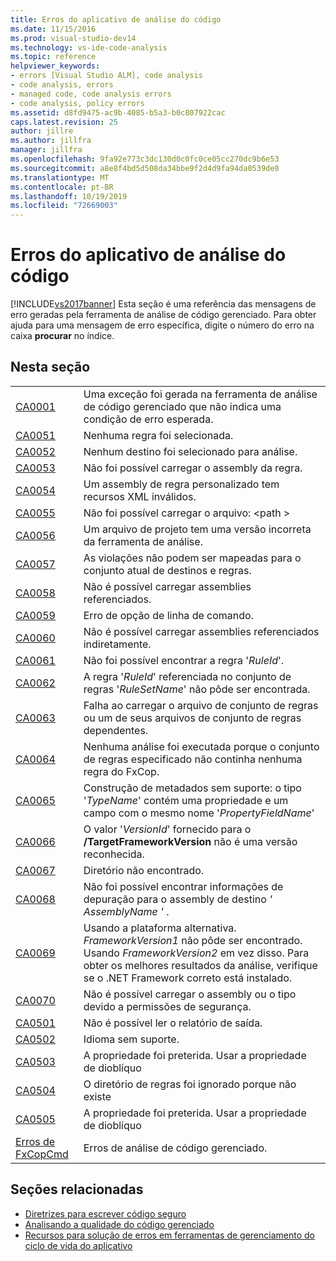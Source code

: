 ```yaml
---
title: Erros do aplicativo de análise do código
ms.date: 11/15/2016
ms.prod: visual-studio-dev14
ms.technology: vs-ide-code-analysis
ms.topic: reference
helpviewer_keywords:
- errors [Visual Studio ALM], code analysis
- code analysis, errors
- managed code, code analysis errors
- code analysis, policy errors
ms.assetid: d8fd9475-ac9b-4085-b5a3-b0c807922cac
caps.latest.revision: 25
author: jillre
ms.author: jillfra
manager: jillfra
ms.openlocfilehash: 9fa92e773c3dc130d0c0fc0ce05cc270dc9b6e53
ms.sourcegitcommit: a8e8f4bd5d508da34bbe9f2d4d9fa94da0539de0
ms.translationtype: MT
ms.contentlocale: pt-BR
ms.lasthandoff: 10/19/2019
ms.locfileid: "72669003"
---
```

# <a name="code-analysis-application-errors"></a>Erros do aplicativo de análise do código
[!INCLUDE[vs2017banner](../includes/vs2017banner.md)]
Esta seção é uma referência das mensagens de erro geradas pela ferramenta de análise de código gerenciado. Para obter ajuda para uma mensagem de erro específica, digite o número do erro na caixa **procurar** no índice.

## <a name="in-this-section"></a>Nesta seção

|||
|-|-|
|[CA0001](ca0001.md)|Uma exceção foi gerada na ferramenta de análise de código gerenciado que não indica uma condição de erro esperada.|
|[CA0051](ca0051.md)|Nenhuma regra foi selecionada.|
|[CA0052](ca0052.md)|Nenhum destino foi selecionado para análise.|
|[CA0053](ca0053.md)|Não foi possível carregar o assembly da regra.|
|[CA0054](ca0054.md)|Um assembly de regra personalizado tem recursos XML inválidos.|
|[CA0055](ca0055.md)|Não foi possível carregar o arquivo: \<path >|
|[CA0056](ca0056.md)|Um arquivo de projeto tem uma versão incorreta da ferramenta de análise.|
|[CA0057](ca0057.md)|As violações não podem ser mapeadas para o conjunto atual de destinos e regras.|
|[CA0058](ca0058.md)|Não é possível carregar assemblies referenciados.|
|[CA0059](ca0059.md)|Erro de opção de linha de comando.|
|[CA0060](ca0060.md)|Não é possível carregar assemblies referenciados indiretamente.|
|[CA0061](ca0061.md)|Não foi possível encontrar a regra '*RuleId*'.|
|[CA0062](ca0062.md)|A regra '*RuleId*' referenciada no conjunto de regras '*RuleSetName*' não pôde ser encontrada.|
|[CA0063](ca0063.md)|Falha ao carregar o arquivo de conjunto de regras ou um de seus arquivos de conjunto de regras dependentes.|
|[CA0064](ca0064.md)|Nenhuma análise foi executada porque o conjunto de regras especificado não continha nenhuma regra do FxCop.|
|[CA0065](ca0065.md)|Construção de metadados sem suporte: o tipo '*TypeName*' contém uma propriedade e um campo com o mesmo nome '*PropertyFieldName*'|
|[CA0066](ca0066.md)|O valor '*VersionId*' fornecido para o **/TargetFrameworkVersion** não é uma versão reconhecida.|
|[CA0067](ca0067.md)|Diretório não encontrado.|
|[CA0068](ca0068.md)|Não foi possível encontrar informações de depuração para o assembly de destino *' AssemblyName '* .|
|[CA0069](ca0069.md)|Usando a plataforma alternativa. *FrameworkVersion1* não pôde ser encontrado. Usando *FrameworkVersion2* em vez disso. Para obter os melhores resultados da análise, verifique se o .NET Framework correto está instalado.|
|[CA0070](ca0070.md)|Não é possível carregar o assembly ou o tipo devido a permissões de segurança.|
|[CA0501](ca0501.md)|Não é possível ler o relatório de saída.|
|[CA0502](ca0502.md)|Idioma sem suporte.|
|[CA0503](ca0503.md)|A propriedade foi preterida. Usar a propriedade de dioblíquo|
|[CA0504](ca0504.md)|O diretório de regras foi ignorado porque não existe|
|[CA0505](ca0505.md)|A propriedade foi preterida. Usar a propriedade de dioblíquo|
|[Erros de FxCopCmd](fxcopcmd-errors.md)|Erros de análise de código gerenciado.|

## <a name="related-sections"></a>Seções relacionadas

- [Diretrizes para escrever código seguro](https://msdn.microsoft.com/9892fd19-45cd-44b6-9fa8-10f1b5cb6ea4)
- [Analisando a qualidade do código gerenciado](../code-quality/analyzing-managed-code-quality-by-using-code-analysis.md)
- [Recursos para solução de erros em ferramentas de gerenciamento do ciclo de vida do aplicativo](https://msdn.microsoft.com/library/76ca8f76-1e2d-4b55-89e2-bd59e4abe74c)